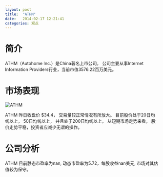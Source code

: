 ```yaml
---
layout: post
title:  "ATHM"
date:   2014-02-17 12:21:41
categories: 观点
---
```


# 简介
ATHM（Autohome Inc.）是China著名上市公司，
公司主要从事Internet Information Providers行业，当前市值3576.22百万美元。

# 市场表现

![ATHM](http://finviz.com/chart.ashx?t=ATHM&ty=c&ta=1&p=d&s=l)

ATHM 昨日收盘价 $34.4，
交易量较正常情况有所放大。
目前股价处于20日均线以上，
50日均线以上，
并且处于200日均线以上。
从短期市场走势来看，
股价走势平稳，投资者应减少无谓的操作。

# 公司分析
ATHM 目前静态市盈率为nan, 动态市盈率为5.72，每股收益nan美元,
市场对其估值较为保守。
